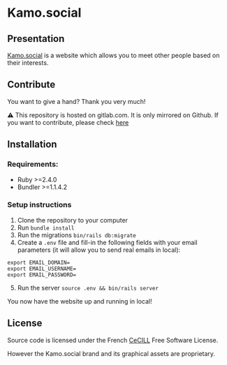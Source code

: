 # Kamo.social

## Presentation

[Kamo.social](https://www.kamo.social/) is a website which allows you to meet other people based on their interests.

## Contribute

You want to give a hand? Thank you very much!

:warning: This repository is hosted on gitlab.com. It is only mirrored on Github. If you want to contribute, please check [here](https://gitlab.com/KillianKemps/kamosocial)

## Installation

### Requirements:

- Ruby >=2.4.0
- Bundler >=1.1.4.2

### Setup instructions

1. Clone the repository to your computer
2. Run `bundle install`
3. Run the migrations `bin/rails db:migrate`
4. Create a `.env` file and fill-in the following fields with your email parameters (it will allow you to send real emails in local):

```
export EMAIL_DOMAIN=
export EMAIL_USERNAME=
export EMAIL_PASSWORD=
```

5. Run the server `source .env && bin/rails server`

You now have the website up and running in local!

## License

Source code is licensed under the French [CeCILL](LICENSE.md) Free Software License.

However the Kamo.social brand and its graphical assets are proprietary.
